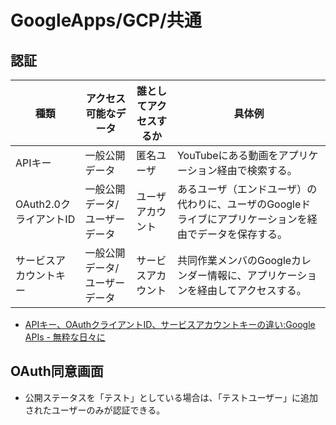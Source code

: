 # GoogleApps/GCP/共通

## 認証

| 種類                   | アクセス可能なデータ          | 誰としてアクセスするか | 具体例                                                       |
| ---------------------- | ----------------------------- | ---------------------- | ------------------------------------------------------------ |
| APIキー                | 一般公開データ                | 匿名ユーザ             | YouTubeにある動画をアプリケーション経由で検索する。          |
| OAuth2.0クライアントID | 一般公開データ/ユーザーデータ | ユーザアカウント       | あるユーザ（エンドユーザ）の代わりに、ユーザのGoogleドライブにアプリケーションを経由でデータを保存する。 |
| サービスアカウントキー | 一般公開データ/ユーザーデータ | サービスアカウント     | 共同作業メンバのGoogleカレンダー情報に、アプリケーションを経由してアクセスする。 |

- [APIキー、OAuthクライアントID、サービスアカウントキーの違い:Google APIs - 無粋な日々に](https://messefor.hatenablog.com/entry/2020/10/08/080414)

## OAuth同意画面

- 公開ステータスを「テスト」としている場合は、「テストユーザー」に追加されたユーザーのみが認証できる。
